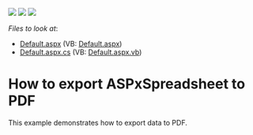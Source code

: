 <!-- default badges list -->
![](https://img.shields.io/endpoint?url=https://codecentral.devexpress.com/api/v1/VersionRange/128548030/19.1.8%2B)
[![](https://img.shields.io/badge/Open_in_DevExpress_Support_Center-FF7200?style=flat-square&logo=DevExpress&logoColor=white)](https://supportcenter.devexpress.com/ticket/details/T157547)
[![](https://img.shields.io/badge/📖_How_to_use_DevExpress_Examples-e9f6fc?style=flat-square)](https://docs.devexpress.com/GeneralInformation/403183)
<!-- default badges end -->
<!-- default file list -->
*Files to look at*:

* [Default.aspx](./CS/T157547/Default.aspx) (VB: [Default.aspx](./VB/T157547/Default.aspx))
* [Default.aspx.cs](./CS/T157547/Default.aspx.cs) (VB: [Default.aspx.vb](./VB/T157547/Default.aspx.vb))
<!-- default file list end -->
# How to export ASPxSpreadsheet to PDF

This example demonstrates how to export data to PDF.

<br/>

